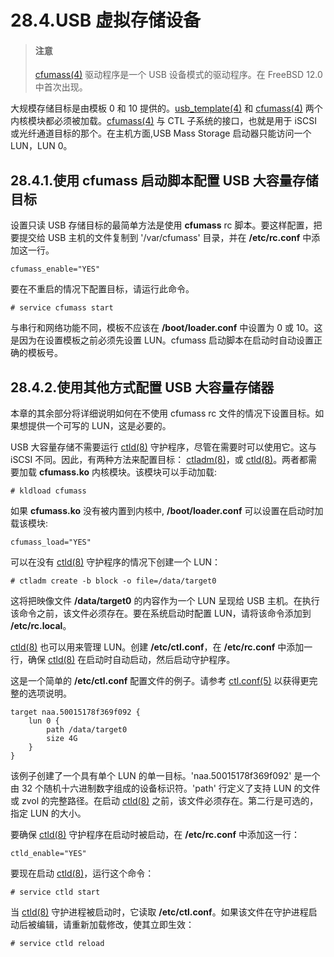 # 28.4.USB 虚拟存储设备

> #### 注意
>
> [cfumass(4)](https://www.freebsd.org/cgi/man.cgi?query=cfumass&sektion=4&format=html) 驱动程序是一个 USB 设备模式的驱动程序。在 FreeBSD 12.0 中首次出现。

大规模存储目标是由模板 0 和 10 提供的。[usb_template(4)](https://www.freebsd.org/cgi/man.cgi?query=usb_template&sektion=4&format=html) 和 [cfumass(4)](https://www.freebsd.org/cgi/man.cgi?query=cfumass&sektion=4&format=html) 两个内核模块都必须被加载。[cfumass(4)](https://www.freebsd.org/cgi/man.cgi?query=cfumass&sektion=4&format=html) 与 CTL 子系统的接口，也就是用于 iSCSI 或光纤通道目标的那个。在主机方面,USB Mass Storage 启动器只能访问一个 LUN，LUN 0。

## 28.4.1.使用 cfumass 启动脚本配置 USB 大容量存储目标

设置只读 USB 存储目标的最简单方法是使用 **cfumass** rc 脚本。要这样配置，把要提交给 USB 主机的文件复制到 '/var/cfumass' 目录，并在 **/etc/rc.conf** 中添加这一行。

```
cfumass_enable="YES"
```

要在不重启的情况下配置目标，请运行此命令。

```
# service cfumass start
```

与串行和网络功能不同，模板不应该在 **/boot/loader.conf** 中设置为 0 或 10。这是因为在设置模板之前必须先设置 LUN。cfumass 启动脚本在启动时自动设置正确的模板号。

## 28.4.2.使用其他方式配置 USB 大容量存储器

本章的其余部分将详细说明如何在不使用 cfumass rc 文件的情况下设置目标。如果想提供一个可写的 LUN，这是必要的。

USB 大容量存储不需要运行 [ctld(8)](https://www.freebsd.org/cgi/man.cgi?query=ctld&sektion=8&format=html) 守护程序，尽管在需要时可以使用它。这与 iSCSI 不同。因此，有两种方法来配置目标： [ctladm(8)](https://www.freebsd.org/cgi/man.cgi?query=ctladm&sektion=8&format=html)，或 [ctld(8)](https://www.freebsd.org/cgi/man.cgi?query=ctld&sektion=8&format=html)。两者都需要加载 **cfumass.ko** 内核模块。该模块可以手动加载:

```
# kldload cfumass
```

如果 **cfumass.ko** 没有被内置到内核中, **/boot/loader.conf** 可以设置在启动时加载该模块:

```
cfumass_load="YES"
```

可以在没有 [ctld(8)](https://www.freebsd.org/cgi/man.cgi?query=ctld&sektion=8&format=html) 守护程序的情况下创建一个 LUN：

```
# ctladm create -b block -o file=/data/target0
```

这将把映像文件 **/data/target0** 的内容作为一个 LUN 呈现给 USB 主机。在执行该命令之前，该文件必须存在。要在系统启动时配置 LUN，请将该命令添加到 **/etc/rc.local**。

[ctld(8)](https://www.freebsd.org/cgi/man.cgi?query=ctld&sektion=8&format=html) 也可以用来管理 LUN。创建 **/etc/ctl.conf**，在 **/etc/rc.conf** 中添加一行，确保 [ctld(8)](https://www.freebsd.org/cgi/man.cgi?query=ctld&sektion=8&format=html) 在启动时自动启动，然后启动守护程序。

这是一个简单的 **/etc/ctl.conf** 配置文件的例子。请参考 [ctl.conf(5)](https://www.freebsd.org/cgi/man.cgi?query=ctl.conf&sektion=5&format=html) 以获得更完整的选项说明。

```
target naa.50015178f369f092 {
	lun 0 {
		path /data/target0
		size 4G
	}
}
```

该例子创建了一个具有单个 LUN 的单一目标。'naa.50015178f369f092' 是一个由 32 个随机十六进制数字组成的设备标识符。'path' 行定义了支持 LUN 的文件或 zvol 的完整路径。在启动 [ctld(8)](https://www.freebsd.org/cgi/man.cgi?query=ctld&sektion=8&format=html) 之前，该文件必须存在。第二行是可选的，指定 LUN 的大小。

要确保 [ctld(8)](https://www.freebsd.org/cgi/man.cgi?query=ctld&sektion=8&format=html) 守护程序在启动时被启动，在 **/etc/rc.conf** 中添加这一行：

```
ctld_enable="YES"
```

要现在启动 [ctld(8)](https://www.freebsd.org/cgi/man.cgi?query=ctld&sektion=8&format=html)，运行这个命令：

```
# service ctld start
```

当 [ctld(8)](https://www.freebsd.org/cgi/man.cgi?query=ctld&sektion=8&format=html) 守护进程被启动时，它读取 **/etc/ctl.conf**。如果该文件在守护进程启动后被编辑，请重新加载修改，使其立即生效：

```
# service ctld reload
```
